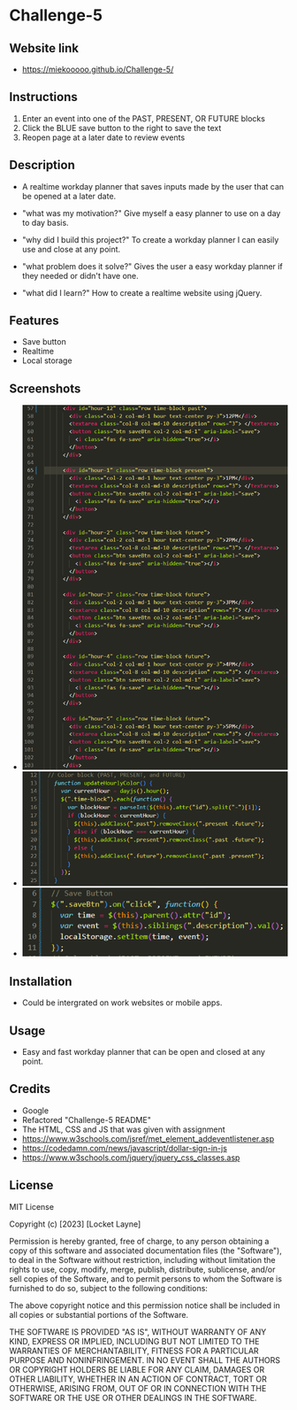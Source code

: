 # Challenge-5

## Website link

- https://miekooooo.github.io/Challenge-5/

## Instructions
1. Enter an event into one of the PAST, PRESENT, OR FUTURE blocks
2. Click the BLUE save button to the right to save the text
3. Reopen page at a later date to review events

## Description
- A realtime workday planner that saves inputs made by the user that can be opened at a later date.


- "what was my motivation?" Give myself a easy planner to use on a day to day basis.
- "why did I build this project?" To create a workday planner I can easily use and close at any point.
- "what problem does it solve?" Gives the user a easy workday planner if they needed or didn't have one.
- "what did I learn?" How to create a realtime website using jQuery.

## Features

- Save button
- Realtime
- Local storage

## Screenshots

- ![Alt text](<New time blocks.PNG>)
- ![Alt text](<Block color logic.PNG>)
- ![Alt text](<Save button.PNG>)

## Installation

- Could be intergrated on work websites or mobile apps.

## Usage

- Easy and fast workday planner that can be open and closed at any point.

## Credits

- Google
- Refactored "Challenge-5 README"
- The HTML, CSS and JS that was given with assignment
- https://www.w3schools.com/jsref/met_element_addeventlistener.asp 
- https://codedamn.com/news/javascript/dollar-sign-in-js
- https://www.w3schools.com/jquery/jquery_css_classes.asp

## License 

MIT License

Copyright (c) [2023] [Locket Layne]

Permission is hereby granted, free of charge, to any person obtaining a copy
of this software and associated documentation files (the "Software"), to deal
in the Software without restriction, including without limitation the rights
to use, copy, modify, merge, publish, distribute, sublicense, and/or sell
copies of the Software, and to permit persons to whom the Software is
furnished to do so, subject to the following conditions:

The above copyright notice and this permission notice shall be included in all
copies or substantial portions of the Software.

THE SOFTWARE IS PROVIDED "AS IS", WITHOUT WARRANTY OF ANY KIND, EXPRESS OR
IMPLIED, INCLUDING BUT NOT LIMITED TO THE WARRANTIES OF MERCHANTABILITY,
FITNESS FOR A PARTICULAR PURPOSE AND NONINFRINGEMENT. IN NO EVENT SHALL THE
AUTHORS OR COPYRIGHT HOLDERS BE LIABLE FOR ANY CLAIM, DAMAGES OR OTHER
LIABILITY, WHETHER IN AN ACTION OF CONTRACT, TORT OR OTHERWISE, ARISING FROM,
OUT OF OR IN CONNECTION WITH THE SOFTWARE OR THE USE OR OTHER DEALINGS IN THE
SOFTWARE.